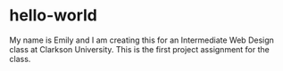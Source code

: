 # hello-world
My name is Emily and I am creating this for an Intermediate Web Design class at Clarkson University. 
This is the first project assignment for the class. 

